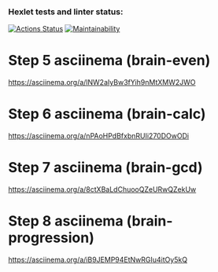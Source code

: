 ### Hexlet tests and linter status:
[![Actions Status](https://github.com/SergMoore/python-project-49/workflows/hexlet-check/badge.svg)](https://github.com/SergMoore/python-project-49/actions)
[![Maintainability](https://api.codeclimate.com/v1/badges/08b954d361ad6c5e5c88/maintainability)](https://codeclimate.com/github/SergMoore/python-project-49/maintainability)
# Step 5 asciinema (brain-even)
https://asciinema.org/a/lNW2aIyBw3fYih9nMtXMW2JWO
# Step 6 asciinema (brain-calc)
https://asciinema.org/a/nPAoHPdBfxbnRUIi270DOwODi
# Step 7 asciinema (brain-gcd)
https://asciinema.org/a/8ctXBaLdChuooQZeURwQZekUw
# Step 8 asciinema (brain-progression)
https://asciinema.org/a/iB9JEMP94EtNwRGIu4itOy5kQ
